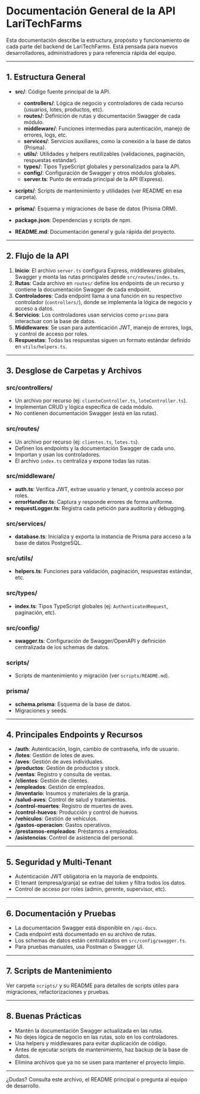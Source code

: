 # Documentación General de la API LariTechFarms

Esta documentación describe la estructura, propósito y funcionamiento de cada parte del backend de LariTechFarms. Está pensada para nuevos desarrolladores, administradores y para referencia rápida del equipo.

---

## 1. Estructura General

- **src/**: Código fuente principal de la API.
  - **controllers/**: Lógica de negocio y controladores de cada recurso (usuarios, lotes, productos, etc).
  - **routes/**: Definición de rutas y documentación Swagger de cada módulo.
  - **middleware/**: Funciones intermedias para autenticación, manejo de errores, logs, etc.
  - **services/**: Servicios auxiliares, como la conexión a la base de datos (Prisma).
  - **utils/**: Utilidades y helpers reutilizables (validaciones, paginación, respuestas estándar).
  - **types/**: Tipos TypeScript globales y personalizados para la API.
  - **config/**: Configuración de Swagger y otros módulos globales.
  - **server.ts**: Punto de entrada principal de la API (Express).

- **scripts/**: Scripts de mantenimiento y utilidades (ver README en esa carpeta).
- **prisma/**: Esquema y migraciones de base de datos (Prisma ORM).
- **package.json**: Dependencias y scripts de npm.
- **README.md**: Documentación general y guía rápida del proyecto.

---

## 2. Flujo de la API

1. **Inicio**: El archivo `server.ts` configura Express, middlewares globales, Swagger y monta las rutas principales desde `src/routes/index.ts`.
2. **Rutas**: Cada archivo en `routes/` define los endpoints de un recurso y contiene la documentación Swagger de cada endpoint.
3. **Controladores**: Cada endpoint llama a una función en su respectivo controlador (`controllers/`), donde se implementa la lógica de negocio y acceso a datos.
4. **Servicios**: Los controladores usan servicios como `prisma` para interactuar con la base de datos.
5. **Middlewares**: Se usan para autenticación JWT, manejo de errores, logs, y control de acceso por roles.
6. **Respuestas**: Todas las respuestas siguen un formato estándar definido en `utils/helpers.ts`.

---

## 3. Desglose de Carpetas y Archivos

### src/controllers/
- Un archivo por recurso (ej: `clienteController.ts`, `loteController.ts`).
- Implementan CRUD y lógica específica de cada módulo.
- No contienen documentación Swagger (está en las rutas).

### src/routes/
- Un archivo por recurso (ej: `clientes.ts`, `lotes.ts`).
- Definen los endpoints y la documentación Swagger de cada uno.
- Importan y usan los controladores.
- El archivo `index.ts` centraliza y expone todas las rutas.

### src/middleware/
- **auth.ts**: Verifica JWT, extrae usuario y tenant, y controla acceso por roles.
- **errorHandler.ts**: Captura y responde errores de forma uniforme.
- **requestLogger.ts**: Registra cada petición para auditoría y debugging.

### src/services/
- **database.ts**: Inicializa y exporta la instancia de Prisma para acceso a la base de datos PostgreSQL.

### src/utils/
- **helpers.ts**: Funciones para validación, paginación, respuestas estándar, etc.

### src/types/
- **index.ts**: Tipos TypeScript globales (ej: `AuthenticatedRequest`, paginación, etc).

### src/config/
- **swagger.ts**: Configuración de Swagger/OpenAPI y definición centralizada de los schemas de datos.

### scripts/
- Scripts de mantenimiento y migración (ver `scripts/README.md`).

### prisma/
- **schema.prisma**: Esquema de la base de datos.
- Migraciones y seeds.

---

## 4. Principales Endpoints y Recursos

- **/auth**: Autenticación, login, cambio de contraseña, info de usuario.
- **/lotes**: Gestión de lotes de aves.
- **/aves**: Gestión de aves individuales.
- **/productos**: Gestión de productos y stock.
- **/ventas**: Registro y consulta de ventas.
- **/clientes**: Gestión de clientes.
- **/empleados**: Gestión de empleados.
- **/inventario**: Insumos y materiales de la granja.
- **/salud-aves**: Control de salud y tratamientos.
- **/control-muertes**: Registro de muertes de aves.
- **/control-huevos**: Producción y control de huevos.
- **/vehiculos**: Gestión de vehículos.
- **/gastos-operacion**: Gastos operativos.
- **/prestamos-empleados**: Préstamos a empleados.
- **/asistencias**: Control de asistencia del personal.

---

## 5. Seguridad y Multi-Tenant

- Autenticación JWT obligatoria en la mayoría de endpoints.
- El tenant (empresa/granja) se extrae del token y filtra todos los datos.
- Control de acceso por roles (admin, gerente, supervisor, etc).

---

## 6. Documentación y Pruebas

- La documentación Swagger está disponible en `/api-docs`.
- Cada endpoint está documentado en su archivo de rutas.
- Los schemas de datos están centralizados en `src/config/swagger.ts`.
- Para pruebas manuales, usa Postman o Swagger UI.

---

## 7. Scripts de Mantenimiento

Ver carpeta `scripts/` y su README para detalles de scripts útiles para migraciones, refactorizaciones y pruebas.

---

## 8. Buenas Prácticas

- Mantén la documentación Swagger actualizada en las rutas.
- No dejes lógica de negocio en las rutas, solo en los controladores.
- Usa helpers y middlewares para evitar duplicación de código.
- Antes de ejecutar scripts de mantenimiento, haz backup de la base de datos.
- Elimina archivos que ya no se usen para mantener el proyecto limpio.

---

¿Dudas? Consulta este archivo, el README principal o pregunta al equipo de desarrollo.
